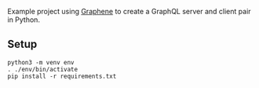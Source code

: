 
Example project using [Graphene](https://graphene-python.org/) to create a GraphQL
server and client pair in Python.


## Setup

    python3 -m venv env
    . ./env/bin/activate
    pip install -r requirements.txt

